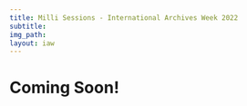 ```yaml
---
title: Milli Sessions - International Archives Week 2022
subtitle: 
img_path: 
layout: iaw
---
```


# Coming Soon!
